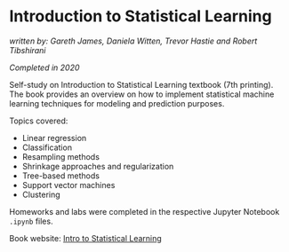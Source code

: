 # Introduction to Statistical Learning
*written by: Gareth James, Daniela Witten, Trevor Hastie and Robert Tibshirani*

_Completed in 2020_

Self-study on Introduction to Statistical Learning textbook (7th printing). The book provides an overview on how to implement statistical machine learning techniques for modeling and prediction purposes.

Topics covered:
* Linear regression
* Classification
* Resampling methods
* Shrinkage approaches and regularization
* Tree-based methods
* Support vector machines
* Clustering

Homeworks and labs were completed in the respective Jupyter Notebook `.ipynb` files. 

Book website: [Intro to Statistical Learning](http://faculty.marshall.usc.edu/gareth-james/ISL/index.html)